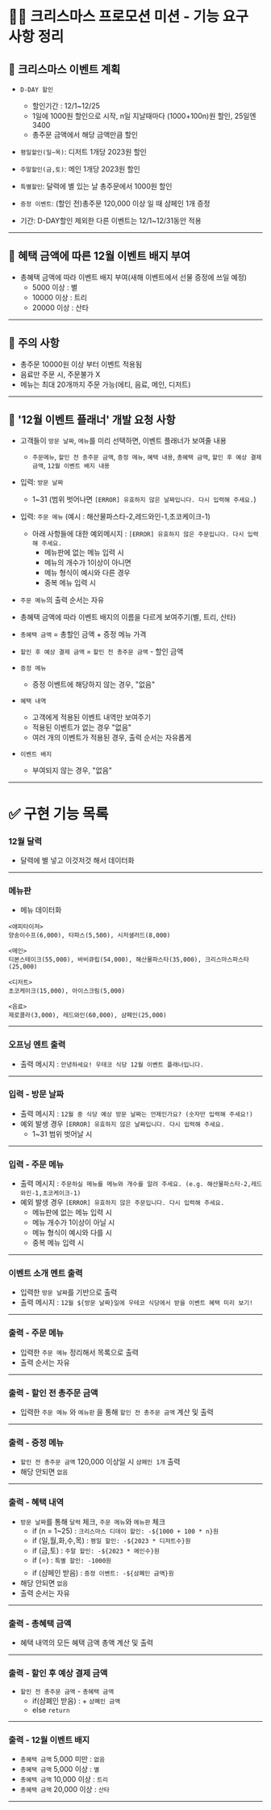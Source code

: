 # 🌲🎅 크리스마스 프로모션 미션 - 기능 요구 사항 정리

## 🔵 크리스마스 이벤트 계획

- `D-DAY 할인`

  - 할인기간 : 12/1~12/25
  - 1일에 1000원 할인으로 시작, n일 지날때마다 (1000+100n)원 할인, 25일엔 3400
  - 총주문 금액에서 해당 금액만큼 할인

- `평일할인(일~목)`: 디저트 1개당 2023원 할인
- `주말할인(금,토)`: 메인 1개당 2023원 할인
- `특별할인`: 달력에 별 있는 날 총주문에서 1000원 할인

- `증정 이벤트`: (할인 전)총주문 120,000 이상 일 때 샴페인 1개 증정

- 기간: D-DAY할인 제외한 다른 이벤트는 12/1~12/31동안 적용

---

## 🔵 혜택 금액에 따른 12월 이벤트 배지 부여

- 총혜택 금액에 따라 이벤트 배지 부여(새해 이벤트에서 선물 증정에 쓰일 예정)
  - 5000 이상 : 별
  - 10000 이상 : 트리
  - 20000 이상 : 산타

---

## 🔵 주의 사항

- 총주문 10000원 이상 부터 이벤트 적용됨
- 음료만 주문 시, 주문불가 X
- 메뉴는 최대 20개까지 주문 가능(에티, 음료, 메인, 디저트)

---

## 🔵 '12월 이벤트 플래너' 개발 요청 사항

- 고객들이 `방문 날짜`, `메뉴`를 미리 선택하면, 이벤트 플래너가 보여줄 내용

  - `주문메뉴`, `할인 전 총주문 금액`, `증정 메뉴`, `혜택 내용`, `총혜택 금액`, `할인 후 예상 결제 금액`, `12월 이벤트 배지 내용`

- 입력: `방문 날짜`

  - 1~31 (범위 벗어나면 `[ERROR] 유효하지 않은 날짜입니다. 다시 입력해 주세요.`)

- 입력: `주문 메뉴` (예시 : 해산물파스타-2,레드와인-1,초코케이크-1)

  - 아래 사항들에 대한 예외메시지 : `[ERROR] 유효하지 않은 주문입니다. 다시 입력해 주세요.`
    - 메뉴판에 없는 메뉴 입력 시
    - 메뉴의 개수가 1이상이 아니면
    - 메뉴 형식이 예시와 다른 경우
    - 중복 메뉴 입력 시

- `주문 메뉴`의 출력 순서는 자유

- 총혜택 금액에 따라 이벤트 배지의 이름을 다르게 보여주기(별, 트리, 산타)

- `총혜택 금액` = 총할인 금액 + 증정 메뉴 가격

- `할인 후 예상 결제 금액` = `할인 전 총주문 금액` - 할인 금액

- `증정 메뉴`

  - 증정 이벤트에 해당하지 않는 경우, "없음"

- `혜택 내역`

  - 고객에게 적용된 이벤트 내역만 보여주기
  - 적용된 이벤트가 없는 경우 "없음"
  - 여러 개의 이벤트가 적용된 경우, 출력 순서는 자유롭게

- `이벤트 배지`
  - 부여되지 않는 경우, "없음"

---

# ✅ 구현 기능 목록

### 12월 달력

- 달력에 별 넣고 이것저것 해서 데이터화

---

### 메뉴판

- 메뉴 데이터화

```
<애피타이저>
양송이수프(6,000), 타파스(5,500), 시저샐러드(8,000)

<메인>
티본스테이크(55,000), 바비큐립(54,000), 해산물파스타(35,000), 크리스마스파스타(25,000)

<디저트>
초코케이크(15,000), 아이스크림(5,000)

<음료>
제로콜라(3,000), 레드와인(60,000), 샴페인(25,000)
```

---

### 오프닝 멘트 출력

- 출력 메시지 : `안녕하세요! 우테코 식당 12월 이벤트 플래너입니다.`

---

### 입력 - 방문 날짜

- 출력 메시지 : `12월 중 식당 예상 방문 날짜는 언제인가요? (숫자만 입력해 주세요!)`
- 예외 발생 경우 `[ERROR] 유효하지 않은 날짜입니다. 다시 입력해 주세요.`
  - 1~31 범위 벗어날 시

---

### 입력 - 주문 메뉴

- 출력 메시지 : `주문하실 메뉴를 메뉴와 개수를 알려 주세요. (e.g. 해산물파스타-2,레드와인-1,초코케이크-1)`
- 예외 발생 경우 `[ERROR] 유효하지 않은 주문입니다. 다시 입력해 주세요.`
  - 메뉴판에 없는 메뉴 입력 시
  - 메뉴 개수가 1이상이 아닐 시
  - 메뉴 형식이 예시와 다를 시
  - 중복 메뉴 입력 시

---

### 이벤트 소개 멘트 출력

- 입력한 `방문 날짜`를 기반으로 출력
- 출력 메시지 : `12월 ${방문 날짜}일에 우테코 식당에서 받을 이벤트 혜택 미리 보기!`

---

### 출력 - 주문 메뉴

- 입력한 `주문 메뉴` 정리해서 목록으로 출력
- 출력 순서는 자유

---

### 출력 - 할인 전 총주문 금액

- 입력한 `주문 메뉴` 와 `메뉴판` 을 통해 `할인 전 총주문 금액` 계산 및 출력

---

### 출력 - 증정 메뉴

- `할인 전 총주문 금액` 120,000 이상일 시 `샴페인 1개` 출력
- 해당 안되면 `없음`

---

### 출력 - 혜택 내역

- `방문 날짜`를 통해 `달력` 체크, `주문 메뉴`와 `메뉴판` 체크
  - if (n = 1~25) : `크리스마스 디데이 할인: -${1000 + 100 * n}원`
  - if (일,월,화,수,목) : `평일 할인: -${2023 * 디저트수}원`
  - if (금,토) : `주말 할인: -${2023 * 메인수}원`
  - if (⭐️) : `특별 할인: -1000원`
  - if (샴페인 받음) : `증정 이벤트: -${삼폐인 금액}원`
- 해당 안되면 `없음`
- 출력 순서는 자유

---

### 출력 - 총혜택 금액

- 혜택 내역의 모든 혜택 금액 총액 계산 및 출력

---

### 출력 - 할인 후 예상 결제 금액

- `할인 전 총주문 금액` - `총혜택 금액`
  - if(샴폐인 받음) : + `샴폐인 금액`
  - else `return`

---

### 출력 - 12월 이벤트 배지

- `총혜택 금액` 5,000 미만 : `없음`
- `총혜택 금액` 5,000 이상 : `별`
- `총혜택 금액` 10,000 이상 : `트리`
- `총혜택 금액` 20,000 이상 : `산타`

---
